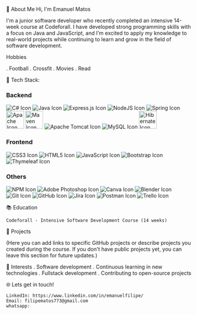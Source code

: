 💫 About Me
 Hi, I'm Emanuel Matos

I'm a junior software developer who recently completed an intensive 14-week course at Codeforall. I have developed strong programming skills with a focus on Java and JavaScript, and I'm excited to apply my knowledge to real-world projects while continuing to learn and grow in the field of software development.

   Hobbies
   
. Football
. Crossfit
. Movies
. Read

🚀 Tech Stack:
   
 ### Backend

![C# Icon](https://img.icons8.com/color/48/000000/c-sharp-logo.png)
![Java Icon](https://img.icons8.com/color/48/000000/java-coffee-cup-logo.png)
![Express.js Icon](https://img.icons8.com/color/48/000000/express.png)
![NodeJS Icon](https://img.icons8.com/color/48/000000/nodejs.png)
![Spring Icon](https://img.icons8.com/color/48/000000/spring-logo.png)
<img src="https://cdn.jsdelivr.net/gh/devicons/devicon@latest/icons/apache/apache-original-wordmark.svg" alt="Apache Icon" width="48" height="48"/>
<img src="https://cdn.jsdelivr.net/gh/devicons/devicon@latest/icons/maven/maven-original-wordmark.svg" alt="Maven Icon" width="48" height="48"/>
![Apache Tomcat Icon](https://img.icons8.com/color/48/000000/tomcat.png)
![MySQL Icon](https://img.icons8.com/fluency/48/000000/mysql-logo.png)
<img src="https://cdn.jsdelivr.net/gh/devicons/devicon@latest/icons/hibernate/hibernate-original.svg" alt="Hibernate Icon" width="48" height="48"/>
          
   


### Frontend

![CSS3 Icon](https://img.icons8.com/color/48/000000/css3.png)
![HTML5 Icon](https://img.icons8.com/color/48/000000/html-5--v1.png)
![JavaScript Icon](https://img.icons8.com/color/48/000000/javascript--v1.png)
![Bootstrap Icon](https://img.icons8.com/color/48/000000/bootstrap.png)
![Thymeleaf Icon](https://img.icons8.com/color/48/000000/thymeleaf.png)


  ### Others

   ![NPM Icon](https://img.icons8.com/color/48/000000/npm.png)
   ![Adobe Photoshop Icon](https://img.icons8.com/color/48/000000/adobe-photoshop--v1.png)
   ![Canva Icon](https://img.icons8.com/fluency/48/000000/canva.png)
   ![Blender Icon](https://img.icons8.com/color/48/000000/blender-3d.png)
   ![Git Icon](https://img.icons8.com/color/48/000000/git.png)
   ![GitHub Icon](https://img.icons8.com/fluency/48/000000/github.png)
   ![Jira Icon](https://img.icons8.com/color/48/000000/jira.png)
   ![Postman Icon](https://img.icons8.com/fluency/48/000000/postman-api.png)
   ![Trello Icon](https://img.icons8.com/color/48/000000/trello.png)


  📚 Education

    Codeforall - Intensive Software Development Course (14 weeks)


🌟 Projects

(Here you can add links to specific GitHub projects or describe projects you created during the course. If you don't have public projects yet, you can leave this section for future updates.)


🎯 Interests
    . Software development
    . Continuous learning in new technologies
    . Fullstack development 
    . Contributing to open-source projects

🌐 Lets get in touch!

    LinkedIn: https://www.linkedin.com/in/emanuelfilipe/
    Email: filipematos773@gmail.com
    whatsapp:








